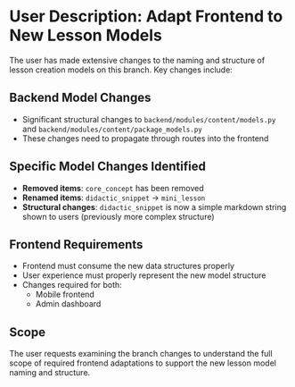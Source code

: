 # User Description: Adapt Frontend to New Lesson Models

The user has made extensive changes to the naming and structure of lesson creation models on this branch. Key changes include:

## Backend Model Changes
- Significant structural changes to `backend/modules/content/models.py` and `backend/modules/content/package_models.py`
- These changes need to propagate through routes into the frontend

## Specific Model Changes Identified
- **Removed items**: `core_concept` has been removed
- **Renamed items**: `didactic_snippet` → `mini_lesson`  
- **Structural changes**: `didactic_snippet` is now a simple markdown string shown to users (previously more complex structure)

## Frontend Requirements
- Frontend must consume the new data structures properly
- User experience must properly represent the new model structure
- Changes required for both:
  - Mobile frontend
  - Admin dashboard

## Scope
The user requests examining the branch changes to understand the full scope of required frontend adaptations to support the new lesson model naming and structure.